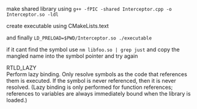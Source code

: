 make shared library using `g++ -fPIC -shared Interceptor.cpp -o Interceptor.so -ldl`

create executable using CMakeLists.text

and finally `LD_PRELOAD=$PWD/Interceptor.so ./executable`

if it cant find the symbol use `nm libfoo.so | grep just` and copy the mangled name into the symbol pointer and try again


RTLD_LAZY \
Perform lazy binding. Only resolve symbols as the code that references them is executed. If the symbol is never referenced, then it is never resolved. (Lazy binding is only performed for function references; references to variables are always immediately bound when the library is loaded.) 